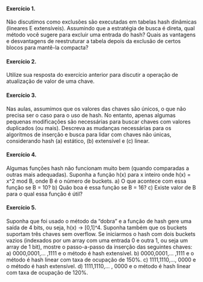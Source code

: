 #### Exercício 1. 
Não discutimos como exclusões são executadas em tabelas hash dinâmicas
(lineares E extensíveis). Assumindo que a estratégia de busca é direta, qual método você
sugere para excluir uma entrada do hash? Quais as vantagens e desvantagens de reestruturar
a tabela depois da exclusão de certos blocos para mantê-la compacta?


#### Exercício 2. 
Utilize sua resposta do exercício anterior para discutir a operação de atualização
de valor de uma chave.


#### Exercício 3. 
Nas aulas, assumimos que os valores das chaves são únicos, o que não precisa
ser o caso para o uso de hash. No entanto, apenas algumas pequenas modificações são
necessárias para buscar chaves com valores duplicados (ou mais). Descreva as mudanças
necessárias para os algoritmos de inserção e busca para lidar com chaves não únicas,
considerando hash (a) estático, (b) extensível e (c) linear.


#### Exercício 4. 
Algumas funções hash não funcionam muito bem (quando comparadas a outras
mais adequadas). Suponha a função h(x) para x inteiro onde h(x) = x^2 mod B, onde B é o
número de buckets.
a) O que acontece com essa função se B = 10?
b) Quão boa é essa função se B = 16?
c) Existe valor de B para o qual essa função é útil?


#### Exercício 5. 
Suponha que foi usado o método da “dobra” e a função de hash gere uma saída
de 4 bits, ou seja, h(x) -> [0,1]^4. Suponha também que os buckets suportam três chaves sem
overflow. Se iniciarmos o hash com dois buckets vazios (indexados por um array com uma
entrada 0 e outra 1, ou seja um array de 1 bit), mostre o passo-a-passo da inserção das
seguintes chaves:
a) 0000,0001,... ,1111 e o método é hash extensível.
b) 0000,0001,... ,1111 e o método é hash linear com taxa de ocupação de 150%.
c) 1111,1110,..., 0000 e o método é hash extensível.
d) 1111,1110,... , 0000 e o método é hash linear com taxa de ocupação de 120%.